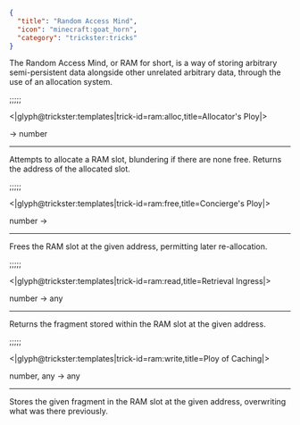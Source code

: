 ```json
{
  "title": "Random Access Mind",
  "icon": "minecraft:goat_horn",
  "category": "trickster:tricks"
}
```

The Random Access Mind, or RAM for short, 
is a way of storing arbitrary semi-persistent data alongside other unrelated arbitrary data, 
through the use of an allocation system.

;;;;;

<|glyph@trickster:templates|trick-id=ram:alloc,title=Allocator's Ploy|>

-> number

---

Attempts to allocate a RAM slot, blundering if there are none free. Returns the address of the allocated slot.

;;;;;

<|glyph@trickster:templates|trick-id=ram:free,title=Concierge's Ploy|>

number ->

---

Frees the RAM slot at the given address, permitting later re-allocation.

;;;;;

<|glyph@trickster:templates|trick-id=ram:read,title=Retrieval Ingress|>

number -> any

---

Returns the fragment stored within the RAM slot at the given address.

;;;;;

<|glyph@trickster:templates|trick-id=ram:write,title=Ploy of Caching|>

number, any -> any

---

Stores the given fragment in the RAM slot at the given address, overwriting what was there previously.
